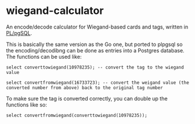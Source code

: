 # wiegand-calculator
An encode/decode calculator for Wiegand-based cards and tags, written in [PL/pgSQL](https://en.wikipedia.org/wiki/PL/pgSQL).

This is basically the same version as the Go one, but ported to plpgsql so the encoding/decodibng can be done as entries into a Postgres database. The functions can be used like:

`select converttowiegand(10978235); -- convert the tag to the wiegand value`

`select convertfromwiegand(16733723); -- convert the weigand value (the converted number from above) back to the original tag number`


To make sure the tag is converted correctly, you can double up the functions like so:

`select convertfromwiegand(converttowiegand(10978235));`